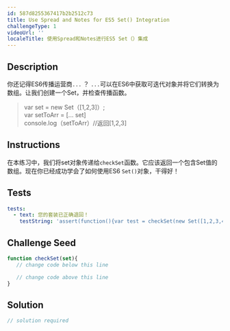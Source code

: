 ```yaml
---
id: 587d8255367417b2b2512c73
title: Use Spread and Notes for ES5 Set() Integration
challengeType: 1
videoUrl: ''
localeTitle: 使用Spread和Notes进行ES5 Set（）集成
---
```


## Description
<section id="description">你还记得ES6传播运营商<code>...</code> ？ <code>...</code>可以在ES6中获取可迭代对象并将它们转换为数组。让我们创建一个Set，并检查传播函数。 <blockquote> var set = new Set（[1,2,3]）; <br> var setToArr = [... set] <br> console.log（setToArr）//返回[1,2,3] </blockquote></section>

## Instructions
<section id="instructions">在本练习中，我们将set对象传递给<code>checkSet</code>函数。它应该返回一个包含Set值的数组。现在你已经成功学会了如何使用ES6 <code>Set()</code>对象，干得好！ </section>

## Tests
<section id='tests'>

```yml
tests:
  - text: 您的套装已正确退回！
    testString: 'assert(function(){var test = checkSet(new Set([1,2,3,4,5,6,7])); test === [ 1, 2, 3, 4, 5, 6, 7 ]}, "Your Set was returned correctly!");'

```

</section>

## Challenge Seed
<section id='challengeSeed'>

<div id='js-seed'>

```js
function checkSet(set){
   // change code below this line

   // change code above this line
}

```

</div>



</section>

## Solution
<section id='solution'>

```js
// solution required
```
</section>
